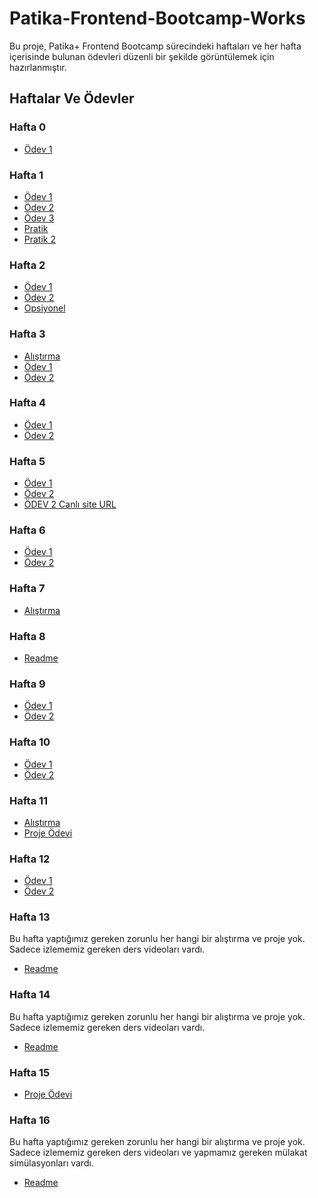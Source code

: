 # Patika-Frontend-Bootcamp-Works
Bu proje, Patika+ Frontend Bootcamp sürecindeki haftaları ve her hafta içerisinde bulunan ödevleri düzenli bir şekilde görüntülemek için hazırlanmıştır.

## Haftalar Ve Ödevler

### Hafta 0
- [Ödev 1](/week0/index.html)

### Hafta 1

- [Ödev 1](/week1/Ödev%201%20-%20Ilk%20Web%20Sayfamızı%20Olusturmak/Ödev%201%20-%20Ilk%20Web%20Sayfamızı%20Olusturmak.html)
- [Ödev 2](/week1/Pratik-2-Form%20Elemanlari%20Kullanimi/Form%20Elemanlari%20Kullanimi(input,select,textarea%20vb.).html)
- [Ödev 3](/week1/Ödev%203%20-%20Rehber%20Web%20Sitesi%20Olusturma/1-Ana-sayfa-index.html)
- [Pratik](/week1/Pratik-1-Tablolarla%20Calismak/sinif_tablosu.html)
- [Pratik 2](/week1/Pratik-2-Form%20Elemanlari%20Kullanimi/Form%20Elemanlari%20Kullanimi(input,select,textarea%20vb.).html)

### Hafta 2

- [Ödev 1](/week2/Ödev%201%20-%20Blog%20Sitesi%20Tasarlama/index.html)
- [Ödev 2](/week2/Ödev-2-Tribute-Website/Tribute-Website.html)
- [Opsiyonel](/week2/Opsiyonel-Ödev-Kayıt%20Formu/Kayit-Formu.html)

### Hafta 3

- [Alıştırma](/week3/Alıştırma-MediumClone/index.html)
- [Ödev 1](/week3/Ödev-1-Bootstrap-ile-yaptığımız-siteyi-geliştirelim/index.html)
- [Ödev 2](/week3/Ödev-2-InstagramClone/index.html)

### Hafta 4

- [Ödev 1](/week4/Ödev-1-TailwindCSS-LandingPage/Ödev1-TailwindCSS%20-LandingPage.html)
- [Ödev 2](/week4/Ödev-2-TailwindCSS-ReviewPage/Ödev-2-TailwindCSS-ReviewPage.html)

### Hafta 5

- [Ödev 1](/week5/Ödev-1-Javascript-Saat-Ve-Karşılama/index.html)
- [Ödev 2](/week5/Ödev-2-Javascript-Drum-Kit/index.html)
- [ÖDEV 2 Canlı site URL ](https://amuratakturk.github.io/Patika-Frontend-Bootcamp-Works/)
  
### Hafta 6

- [Ödev 1](/week6/Ödev-1-JS-ile-to-do-list/index.html)
- [Ödev 2](/week6/Ödev-2-Asian-Kitchens-Menu/index.html)


### Hafta 7

- [Alıştırma](/week7/Responsive-Web-Projesi/index.html)

### Hafta 8

- [Readme](/week8/Readme.md)
  
### Hafta 9

- [Ödev 1](/week9/Ödev-1-Reactive/sport-center/)
- [Ödev 2](/week9/Ödev-2-Dice%20Game/)

### Hafta 10

- [Ödev 1](/week10/Ödev-1/Spend%20Bill%20Gates'%20Money/)
- [Ödev 2](/week10/Ödev-2/NoteApp/)

### Hafta 11

- [Alıştırma](/week11/Örnek-Proje-Adam-Asmaca/adam-asmaca/)
- [Proje Ödevi](/week11/Question-App/Readme.md)

### Hafta 12

- [Ödev 1](/week12/Ödev-1/TodoApp/)
- [Ödev 2](/week12/Ödev-2/StarWars/)

### Hafta 13

Bu hafta yaptığımız gereken zorunlu her hangi bir alıştırma ve proje yok. Sadece izlememiz gereken ders videoları vardı. 
- [Readme](/week13/readme.md)

### Hafta 14

Bu hafta yaptığımız gereken zorunlu her hangi bir alıştırma ve proje yok. Sadece izlememiz gereken ders videoları vardı. 
- [Readme](/week14/readme.md)

### Hafta 15

- [Proje Ödevi](/week15/LibraryApp/Readme.md)

### Hafta 16

Bu hafta yaptığımız gereken zorunlu her hangi bir alıştırma ve proje yok. Sadece izlememiz gereken ders videoları ve yapmamız gereken mülakat simülasyonları vardı.
- [Readme](/week16/readme.md)







